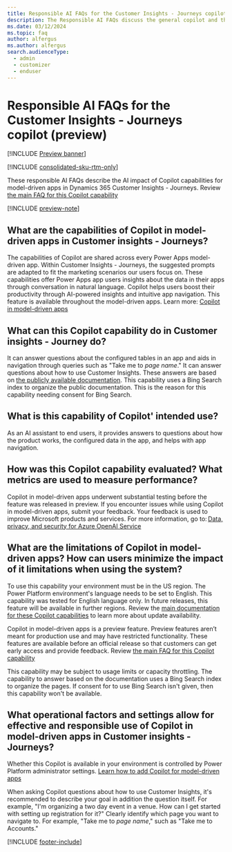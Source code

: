 ```yaml
---
title: Responsible AI FAQs for the Customer Insights - Journeys copilot (preview)
description: The Responsible AI FAQs discuss the general copilot and the key considerations for making use of this technology responsibly.
ms.date: 03/12/2024
ms.topic: faq
author: alfergus
ms.author: alfergus
search.audienceType: 
  - admin
  - customizer
  - enduser
---
```


# Responsible AI FAQs for the Customer Insights - Journeys copilot (preview)

[!INCLUDE [Preview banner](~/../shared-content/shared/preview-includes/preview-banner.md)]

[!INCLUDE [consolidated-sku-rtm-only](./includes/consolidated-sku-rtm-only.md)]

These responsible AI FAQs describe the AI impact of Copilot capabilities for model-driven apps in Dynamics 365 Customer Insights - Journeys. Review [the main FAQ for this Copilot capability](/power-apps/maker/common/faqs-copilot-model-driven-app)

[!INCLUDE [preview-note](~/../shared-content/shared/preview-includes/preview-note.md)]

## What are the capabilities of Copilot in model-driven apps in Customer insights - Journeys?

The capabilities of Copilot are shared across every Power Apps model-driven app. Within Customer Insights - Journeys, the suggested prompts are adapted to fit the marketing scenarios our users focus on. These capabilities offer Power Apps app users insights about the data in their apps through conversation in natural language. Copilot helps users boost their productivity through AI-powered insights and intuitive app navigation. This feature is available throughout the model-driven apps.
Learn more: [Copilot in model-driven apps](/power-apps/maker/common/faqs-copilot-model-driven-app)

## What can this Copilot capability do in Customer insights - Journey do?

It can answer questions about the configured tables in an app and aids in navigation through queries such as "Take me to _page name_."
It can answer questions about how to use Customer Insights. These answers are based on [the publicly available documentation](/dynamics365/customer-insights/journeys/). This capability uses a Bing Search index to organize the public documentation. This is the reason for this capability needing consent for Bing Search.

## What is this capability of Copilot' intended use?

As an AI assistant to end users, it provides answers to questions about how the product works, the configured data in the app, and helps with app navigation.

## How was this Copilot capability evaluated? What metrics are used to measure performance?

Copilot in model-driven apps underwent substantial testing before the feature was released in preview. If you encounter issues while using Copilot in model-driven apps, submit your feedback. Your feedback is used to improve Microsoft products and services. For more information, go to: [Data, privacy, and security for Azure OpenAI Service](/legal/cognitive-services/openai/data-privacy)

## What are the limitations of Copilot in model-driven apps? How can users minimize the impact of it limitations when using the system?

To use this capability your environment must be in the US region. The Power Platform environment's language needs to be set to English. This capability was tested for English language only. In future releases, this feature will be available in further regions. Review the [main documentation for these Copilot capabilities](/power-apps/maker/common/faqs-copilot-model-driven-app) to learn more about update availability.

Copilot in model-driven apps is a preview feature. Preview features aren’t meant for production use and may have restricted functionality. These features are available before an official release so that customers can get early access and provide feedback. Review [the main FAQ for this Copilot capability](/power-apps/maker/common/faqs-copilot-model-driven-app)

This capability may be subject to usage limits or capacity throttling. The capability to answer based on the documentation uses a Bing Search index to organize the pages. If consent for to use Bing Search isn't given, then this capability won't be available.

## What operational factors and settings allow for effective and responsible use of Copilot in model-driven apps in Customer insights - Journeys?

Whether this Copilot is available in your environment is controlled by Power Platform administrator settings. [Learn how to add Copilot for model-driven apps](/power-apps/maker/model-driven-apps/add-ai-copilot)

When asking Copilot questions about how to use Customer Insights, it's recommended to describe your goal in addition the question itself. For example, "I'm organizing a two day event in a venue. How can I get started with setting up registration for it?" Clearly identify which page you want to navigate to. For example, "Take me to _page name_," such as "Take me to Accounts."

[!INCLUDE [footer-include](./includes/footer-banner.md)]
